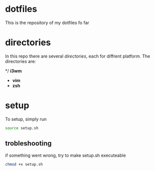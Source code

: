 # dotfiles
This is the repository of my dotfiles fo far

# directories
In this repo there are several *directories*, each for diffrent platform.
The directories are:

*/ **i3wm**
* **vim**
* **zsh**

# setup
To setup, simply run 
```bash
source setup.sh
```

## trobleshooting
if something went wrong, try to make setup.sh executeable
```bash
chmod +x setup.sh
```
